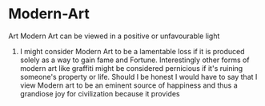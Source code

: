 # Modern-Art
Art
Modern Art can be viewed in a positive or unfavourable light
1.  I might consider Modern Art to be a lamentable loss if it is produced solely as a way to gain fame and Fortune.  Interestingly other forms of modern art like graffiti might be considered pernicious if it's ruining someone's property or life.  Should I be honest I would have to say that I view Modern art to be an eminent source of happiness and thus a grandiose joy for civilization because it provides 
